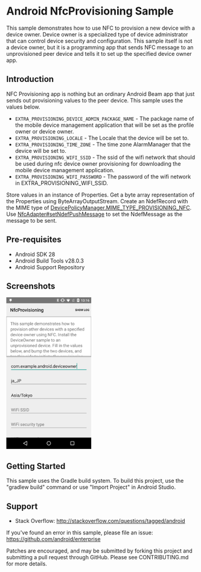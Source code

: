 
Android NfcProvisioning Sample
===================================

This sample demonstrates how to use NFC to provision a new device with a device owner. Device owner
is a specialized type of device administrator that can control device security and configuration.
This sample itself is not a device owner, but it is a programming app that sends NFC message to an
unprovisioned peer device and tells it to set up the specified device owner app.

Introduction
------------

NFC Provisioning app is nothing but an ordinary Android Beam app that just sends out provisioning
values to the peer device. This sample uses the values below.

* `EXTRA_PROVISIONING_DEVICE_ADMIN_PACKAGE_NAME` - The package name of the mobile device management
  application that will be set as the profile owner or device owner.
* `EXTRA_PROVISIONING_LOCALE` - The Locale that the device will be set to.
* `EXTRA_PROVISIONING_TIME_ZONE` - The time zone AlarmManager that the device will be set to.
* `EXTRA_PROVISIONING_WIFI_SSID` - The ssid of the wifi network that should be used during nfc
  device owner provisioning for downloading the mobile device management application.
* `EXTRA_PROVISIONING_WIFI_PASSWORD` - The password of the wifi network in
  EXTRA_PROVISIONING_WIFI_SSID.

Store values in an instance of Properties. Get a byte array representation of the Properties using
ByteArrayOutputStream. Create an NdefRecord with the MIME type of
[DevicePolicyManager.MIME_TYPE_PROVISIONING_NFC][1]. Use [NfcAdapter#setNdefPushMessage][2] to set
the NdefMessage as the message to be sent.

[1]: https://developer.android.com/reference/android/app/admin/DevicePolicyManager.html#MIME_TYPE_PROVISIONING_NFC
[2]: http://developer.android.com/reference/android/nfc/NfcAdapter.html#setNdefPushMessage(android.nfc.NdefMessage,%20android.app.Activity,%20android.app.Activity...)

Pre-requisites
--------------

- Android SDK 28
- Android Build Tools v28.0.3
- Android Support Repository

Screenshots
-------------

<img src="screenshots/1-main.png" height="400" alt="Screenshot"/> 

Getting Started
---------------

This sample uses the Gradle build system. To build this project, use the
"gradlew build" command or use "Import Project" in Android Studio.

Support
-------

- Stack Overflow: http://stackoverflow.com/questions/tagged/android

If you've found an error in this sample, please file an issue:
https://github.com/android/enterprise

Patches are encouraged, and may be submitted by forking this project and
submitting a pull request through GitHub. Please see CONTRIBUTING.md for more details.
